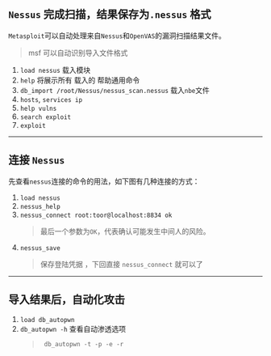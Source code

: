 ## `Nessus`  完成扫描，结果保存为`.nessus` 格式

`Metasploit`可以自动处理来自`Nessus`和`OpenVAS`的漏洞扫描结果文件。

> msf 可以自动识别导入文件格式

1. `load nessus`   载入模块
2. `help` 将展示所有 载入的 帮助通用命令
3. `db_import /root/Nessus/nessus_scan.nessus` 载入`nbe`文件
4. `hosts`, `services ip`
5. `help vulns`
6. `search exploit`
7. `exploit`



------------------------
## 连接 `Nessus`

先查看`nessus`连接的命令的用法，如下图有几种连接的方式：

1. `load nessus`
2. `nessus_help`
3. `nessus_connect root:toor@localhost:8834 ok`
    >最后一个参数为`OK`，代表确认可能发生中间人的风险。
4. `nessus_save`
    > 保存登陆凭据 ，下回直接 `nessus_connect` 就可以了


---------------------------

## 导入结果后，自动化攻击

1. `load db_autopwn`  
2. `db_autopwn -h` 查看自动渗透选项
    >` db_autopwn -t -p -e -r`

